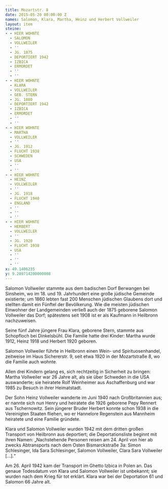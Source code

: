 ```yaml
---
title: Mozartstr. 8
date: 2015-05-20 00:00:00 Z
names: Salomon, Klara, Martha, Heinz und Herbert Vollweiler
layout: item
steine:
- - HIER WOHNTE
  - SALOMON
  - VOLLWEILER
  - ''
  - JG. 1875
  - DEPORTIERT 1942
  - IZBICA
  - ERMORDET
  - ''
  - ''
- - HIER WOHNTE
  - KLARA
  - VOLLWEILER
  - GEB. STERN
  - JG. 1880
  - DEPORTIERT 1942
  - IZBICA
  - ERMORDET
  - ''
  - ''
- - HIER WOHNTE
  - MARTHA
  - VOLLWEILER
  - ''
  - JG. 1912
  - FLUCHT 1938
  - SCHWEDEN
  - USA
  - ''
  - ''
- - HIER WOHNTE
  - HEINZ
  - VOLLWEILER
  - ''
  - JG. 1918
  - FLUCHT 1940
  - ENGLAND
  - ''
  - ''
  - ''
- - HIER WOHNTE
  - HERBERT
  - VOLLWEILER
  - ''
  - JG. 1920
  - FLUCHT 1938
  - USA
  - ''
  - ''
  - ''
x: 49.1406235
y: 9.209714200000008
---
```


Salomon Vollweiler stammte aus dem badischen Dorf Berwangen bei Sinsheim, wo im 18. und 19. Jahrhundert eine große jüdische Gemeinde existierte; um 1860 lebten fast 200 Menschen jüdischen Glaubens dort und stellten damit ein Fünftel der Bevölkerung. Wie die meisten jüdischen Einwohner der Landgemeinden verließ auch der 1875 geborene Salomon Vollweiler das Dorf; spätestens seit 1908 ist er als Kaufmann in Heilbronn nachzuweisen.

Seine fünf Jahre jüngere Frau Klara, geborene Stern, stammte aus Schopfloch bei Dinkelsbühl. Die Familie hatte drei Kinder: Martha wurde 1912, Heinz 1918 und Herbert 1920 geboren.

Salomon Vollweiler führte in Heilbronn einen Wein- und Spirituosenhandel, zeitweise im Haus Sichererstr. 9, seit etwa 1920 in der Mozartstraße 8, wo die Familie auch wohnte.

Allen drei Kindern gelang es, sich rechtzeitig in Sicherheit zu bringen: Martha Vollweiler war 26 Jahre alt, als sie über Schweden in die USA auswanderte; sie heiratete Rolf Weinheimer aus Aschaffenburg und war 1985 zu Besuch in ihrer Heimatstadt.

Der Sohn Heinz Vollweiler wanderte im Juni 1940 nach Großbritannien aus; er nannte sich nun Henry und heiratete die 1926 geborene Pepy Rennert aus Tschernowitz. Sein jüngerer Bruder Herbert konnte schon 1938 in die Vereinigten Staaten fliehen, wo er Hannelore Regenstein aus Mannheim heiratete und eine Familie gründete.

Klara und Salomon Vollweiler wurden 1942 mit dem dritten großen Transport von Heilbronn aus deportiert; die Deportationsliste beginnt mit ihren Namen:
„Nachstehende Personen reisen am 24. April von hier ab zwecks Abtransports nach dem Osten Bismarckstraße 3a:
Simon Schlesinger, Ida Sara Schlesinger, Salomon Vollweiler, Clara Sara Vollweiler [...].“

Am 26. April 1942 kam der Transport im Ghetto Izbica in Polen an. Das genaue Todesdatum von Klara und Salomon Vollweiler ist unbekannt; sie wurden nach dem Krieg für tot erklärt. Klara war bei der Deportation 61 und Salomon 66 Jahre alt.